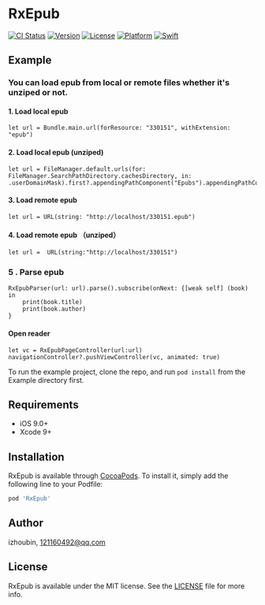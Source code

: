 # RxEpub

[![CI Status](http://img.shields.io/travis/izhoubin/RxEpub.svg?style=flat)](https://travis-ci.org/izhoubin/RxEpub)
[![Version](https://img.shields.io/cocoapods/v/RxEpub.svg?style=flat)](http://cocoapods.org/pods/RxEpub)
[![License](https://img.shields.io/cocoapods/l/RxEpub.svg?style=flat)](http://cocoapods.org/pods/RxEpub)
[![Platform](https://img.shields.io/cocoapods/p/RxEpub.svg?style=flat)](http://cocoapods.org/pods/RxEpub)
[![Swift](https://img.shields.io/badge/Swift-4.1-brightgreen.svg)](http://cocoapods.org/pods/RxEpub)

## Example

### You can load epub from local or remote files whether it's unziped or not.

#### 1. Load local epub
```
let url = Bundle.main.url(forResource: "330151", withExtension: "epub")
```
#### 2. Load local epub (unziped)
```
let url = FileManager.default.urls(for: FileManager.SearchPathDirectory.cachesDirectory, in: .userDomainMask).first?.appendingPathComponent("Epubs").appendingPathComponent("330151")
```
#### 3. Load remote epub
```
let url = URL(string: "http://localhost/330151.epub")
```
#### 4. Load remote epub （unziped）
```
let url =  URL(string:"http://localhost/330151")
```
### 5 . Parse epub
```
RxEpubParser(url: url).parse().subscribe(onNext: {[weak self] (book) in
    print(book.title)
    print(book.author)
}
```
####  Open reader
```
let vc = RxEpubPageController(url:url)
navigationController?.pushViewController(vc, animated: true)
```

To run the example project, clone the repo, and run `pod install` from the Example directory first.

## Requirements

- iOS 9.0+
- Xcode 9+

## Installation

RxEpub is available through [CocoaPods](http://cocoapods.org). To install
it, simply add the following line to your Podfile:

```ruby
pod 'RxEpub'
```
## Author

izhoubin, 121160492@qq.com

## License

RxEpub is available under the MIT license. See the [LICENSE](/LICENSE) file for more info.
